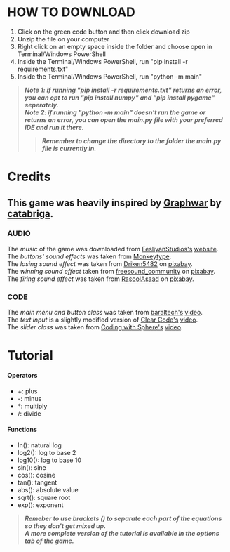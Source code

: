 # **HOW TO DOWNLOAD**

1. Click on the green code button and then click download zip 
2. Unzip the file on your computer
3. Right click on an empty space inside the folder and choose open in Terminal/Windows PowerShell
4. Inside the Terminal/Windows PowerShell, run "pip install -r requirements.txt"
5. Inside the Terminal/Windows PowerShell, run "python -m main"
>***Note 1: if running "pip install -r requirements.txt" returns an error, you can opt to run "pip install numpy" and "pip install pygame" seperately.***  
>***Note 2: if running "python -m main" doesn't run the game or returns an error, you can open the main.py file with your preferred IDE and run it there.***
>>***Remember to change the directory to the folder the main.py file is currently in.***

# **Credits**

## **This game was heavily inspired by [Graphwar](https://www.graphwar.com/) by [catabriga](https://github.com/catabriga).**  

### **AUDIO**  

The *music* of the game was downloaded from [FesliyanStudios's](https://www.youtube.com/@FesliyanStudios) [website](https://www.fesliyanstudios.com/).  
The *buttons' sound effects* was taken from [Monkeytype](https://monkeytype.com/).  
The *losing sound effect* was taken from [Driken5482](https://pixabay.com/users/driken5482-45721595/) on [pixabay](https://pixabay.com/).  
The *winning sound effect* taken from [freesound_community](https://pixabay.com/users/freesound_community-46691455/) on [pixabay](https://pixabay.com/).  
The *firing sound effect* was taken from [RasoolAsaad](https://pixabay.com/users/rasoolasaad-47313572/) on [pixabay](https://pixabay.com/).  

### **CODE**   

The *main menu and button class* was taken from [baraltech's](https://www.youtube.com/@baraltech) [video](https://www.youtube.com/watch?v=GMBqjxcKogA).  
The *text input* is a slightly modified version of [Clear Code's](https://www.youtube.com/@ClearCode) [video](https://www.youtube.com/watch?v=Rvcyf4HsWiw).  
The *slider class* was taken from [Coding with Sphere's](https://www.youtube.com/@codingwithsphere/featured) [video](https://www.youtube.com/watch?v=n_ijgqYmXS0).

# **Tutorial**

#### Operators
- \+: plus
- \-: minus
- \*: multiply
- /: divide

#### Functions
- ln(): natural log
- log2(): log to base 2
- log10(): log to base 10
- sin(): sine
- cos(): cosine
- tan(): tangent
- abs(): absolute value
- sqrt(): square root
- exp(): exponent

>***Remeber to use brackets () to separate each part of the equations so they don't get mixed up.***  
>***A more complete version of the tutorial is available in the options tab of the game.***
